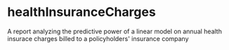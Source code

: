 # healthInsuranceCharges
A report analyzing the predictive power of a linear model on annual health insurace charges billed to a policyholders' insurance company
